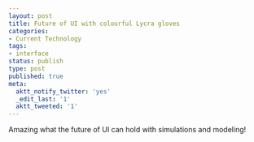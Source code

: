 ```yaml
---
layout: post
title: Future of UI with colourful Lycra gloves
categories:
- Current Technology
tags:
- interface
status: publish
type: post
published: true
meta:
  aktt_notify_twitter: 'yes'
  _edit_last: '1'
  aktt_tweeted: '1'
---
```



Amazing what the future of UI can hold with simulations and modeling!
